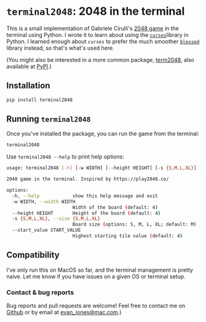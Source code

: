 # `terminal2048`: 2048 in the terminal

This is a small implementation of Gabriele Cirulli's [2048 game](https://play2048.co/) in the terminal using Python. I wrote it to learn about using the [`curses`](https://docs.python.org/3/howto/curses.html)library in Python. I learned enough about `curses` to prefer the much smoother [`blessed`](https://blessed.readthedocs.io/en/latest/intro.html) library instead, so that's what's used here.

(You might also be interested in a more common package, [term2048](https://github.com/bfontaine/term2048), also available at [PyPI](https://pypi.org/project/term2048/).)

## Installation

```bash
pip install terminal2048
```

## Running `terminal2048`

Once you've installed the package, you can run the game from the terminal:

```bash
terminal2048
```

Use `terminal2048 --help` to print help options:

```bash
usage: terminal2048 [-h] [-w WIDTH] [--height HEIGHT] [-s {S,M,L,XL}] [--start_value START_VALUE]

2048 game in the terminal. Inspired by https://play2048.co/

options:
  -h, --help            show this help message and exit
  -w WIDTH, --width WIDTH
                        Width of the board (default: 4)
  --height HEIGHT       Height of the board (default: 4)
  -s {S,M,L,XL}, --size {S,M,L,XL}
                        Board size (options: S, M, L, XL; default: M)
  --start_value START_VALUE
                        Highest starting tile value (default: 4)
```

## Compatibility

I've only run this on MacOS so far, and the terminal management is pretty naive.
Let me know if you have issues on a given OS or terminal setup.

### Contact & bug reports

Bug reports and pull requests are welcome!
Feel free to contact me on [Github](https://github.com/etjones/terminal2048) or by email at [evan_jones@mac.com](mailto:evan_jones@mac.com).)
